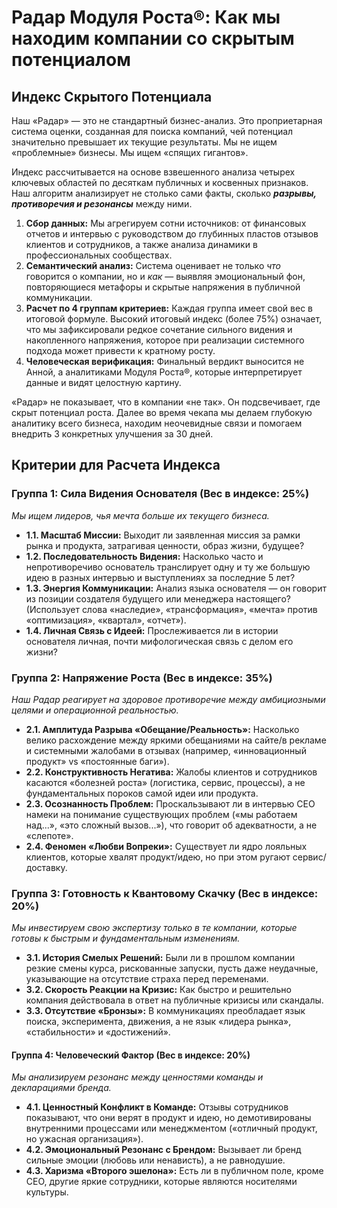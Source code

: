 # Радар Модуля Роста®: Как мы находим компании со скрытым потенциалом

## Индекс Скрытого Потенциала

Наш «Радар» — это не стандартный бизнес-анализ. Это проприетарная система оценки, созданная для поиска компаний, чей потенциал значительно превышает их текущие результаты. Мы не ищем «проблемные» бизнесы. Мы ищем «спящих гигантов».

Индекс рассчитывается на основе взвешенного анализа четырех ключевых областей по десяткам публичных и косвенных признаков. Наш алгоритм анализирует не столько сами факты, сколько _**разрывы, противоречия и резонансы**_ между ними.

1. **Сбор данных:** Мы агрегируем сотни источников: от финансовых отчетов и интервью с руководством до глубинных пластов отзывов клиентов и сотрудников, а также анализа динамики в профессиональных сообществах.
2. **Семантический анализ:** Система оценивает не только *что* говорится о компании, но и *как* — выявляя эмоциональный фон, повторяющиеся метафоры и скрытые напряжения в публичной коммуникации.
3. **Расчет по 4 группам критериев:** Каждая группа имеет свой вес в итоговой формуле. Высокий итоговый индекс (более 75%) означает, что мы зафиксировали редкое сочетание сильного видения и накопленного напряжения, которое при реализации системного подхода может привести к кратному росту.
4. **Человеческая верификация:** Финальный вердикт выносится не Анной, а аналитиками Модуля Роста®, которые интерпретирует данные и видят целостную картину.

«Радар» не показывает, что в компании «не так». Он подсвечивает, где скрыт потенциал роста. Далее во время чекапа мы делаем глубокую аналитику всего бизнеса, находим неочевидные связи и помогаем внедрить 3 конкретных улучшения за 30 дней.
## Критерии для Расчета Индекса
### Группа 1: Сила Видения Основателя (Вес в индексе: 25%)

*Мы ищем лидеров, чья мечта больше их текущего бизнеса.*

* **1.1. Масштаб Миссии:** Выходит ли заявленная миссия за рамки рынка и продукта, затрагивая ценности, образ жизни, будущее?
* **1.2. Последовательность Видения:** Насколько часто и непротиворечиво основатель транслирует одну и ту же большую идею в разных интервью и выступлениях за последние 5 лет?
* **1.3. Энергия Коммуникации:** Анализ языка основателя — он говорит из позиции создателя будущего или менеджера настоящего? (Использует слова «наследие», «трансформация», «мечта» против «оптимизация», «квартал», «отчет»).
* **1.4. Личная Связь с Идеей:** Прослеживается ли в истории основателя личная, почти мифологическая связь с делом его жизни?
### Группа 2: Напряжение Роста (Вес в индексе: 35%)

*Наш Радар реагирует на здоровое противоречие между амбициозными целями и операционной реальностью.*

* **2.1. Амплитуда Разрыва «Обещание/Реальность»:** Насколько велико расхождение между яркими обещаниями на сайте/в рекламе и системными жалобами в отзывах (например, «инновационный продукт» vs «постоянные баги»).
* **2.2. Конструктивность Негатива:** Жалобы клиентов и сотрудников касаются «болезней роста» (логистика, сервис, процессы), а не фундаментальных пороков самой идеи или продукта.
* **2.3. Осознанность Проблем:** Проскальзывают ли в интервью CEO намеки на понимание существующих проблем («мы работаем над...», «это сложный вызов...»), что говорит об адекватности, а не «слепоте».
* **2.4. Феномен «Любви Вопреки»:** Существует ли ядро лояльных клиентов, которые хвалят продукт/идею, но при этом ругают сервис/доставку.
### Группа 3: Готовность к Квантовому Скачку (Вес в индексе: 20%)

*Мы инвестируем свою экспертизу только в те компании, которые готовы к быстрым и фундаментальным изменениям.*

* **3.1. История Смелых Решений:** Были ли в прошлом компании резкие смены курса, рискованные запуски, пусть даже неудачные, указывающие на отсутствие страха перед переменами.
* **3.2. Скорость Реакции на Кризис:** Как быстро и решительно компания действовала в ответ на публичные кризисы или скандалы.
* **3.3. Отсутствие «Бронзы»:** В коммуникациях преобладает язык поиска, эксперимента, движения, а не язык «лидера рынка», «стабильности» и «достижений».
#### Группа 4: Человеческий Фактор (Вес в индексе: 20%)

*Мы анализируем резонанс между ценностями команды и декларациями бренда.*

* **4.1. Ценностный Конфликт в Команде:** Отзывы сотрудников показывают, что они верят в продукт и идею, но демотивированы внутренними процессами или менеджментом («отличный продукт, но ужасная организация»).
* **4.2. Эмоциональный Резонанс с Брендом:** Вызывает ли бренд сильные эмоции (любовь или ненависть), а не равнодушие.
* **4.3. Харизма «Второго эшелона»:** Есть ли в публичном поле, кроме CEO, другие яркие сотрудники, которые являются носителями культуры.
